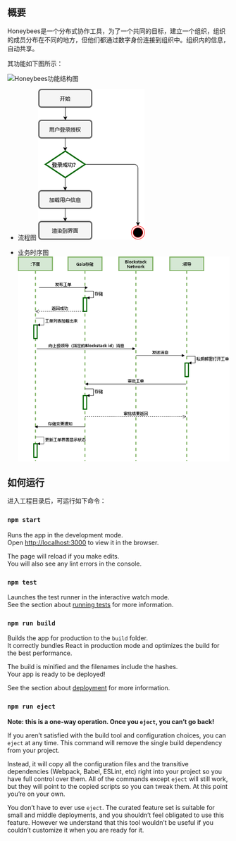 ## 概要
Honeybees是一个分布式协作工具，为了一个共同的目标，建立一个组织，组织的成员分布在不同的地方，但他们都通过数字身份连接到组织中。组织内的信息，自动共享。

其功能如下图所示：

![Honeybees功能结构图](https://oss02.bihu.com/image/20200321/95c67cf3a4f4aeba12dc0c07f7bb59da_GY2TGKRXGIYA.png)


- 流程图
![honeybees-时序图](design/honeybees-流程图.png)

- 业务时序图
![honeybees-时序图](design/honeybees-时序图.png)



## 如何运行

进入工程目录后，可运行如下命令：

### `npm start`

Runs the app in the development mode.<br>
Open [http://localhost:3000](http://localhost:3000) to view it in the browser.

The page will reload if you make edits.<br>
You will also see any lint errors in the console.

### `npm test`

Launches the test runner in the interactive watch mode.<br>
See the section about [running tests](https://facebook.github.io/create-react-app/docs/running-tests) for more information.

### `npm run build`

Builds the app for production to the `build` folder.<br>
It correctly bundles React in production mode and optimizes the build for the best performance.

The build is minified and the filenames include the hashes.<br>
Your app is ready to be deployed!

See the section about [deployment](https://facebook.github.io/create-react-app/docs/deployment) for more information.

### `npm run eject`

**Note: this is a one-way operation. Once you `eject`, you can’t go back!**

If you aren’t satisfied with the build tool and configuration choices, you can `eject` at any time. This command will remove the single build dependency from your project.

Instead, it will copy all the configuration files and the transitive dependencies (Webpack, Babel, ESLint, etc) right into your project so you have full control over them. All of the commands except `eject` will still work, but they will point to the copied scripts so you can tweak them. At this point you’re on your own.

You don’t have to ever use `eject`. The curated feature set is suitable for small and middle deployments, and you shouldn’t feel obligated to use this feature. However we understand that this tool wouldn’t be useful if you couldn’t customize it when you are ready for it.

